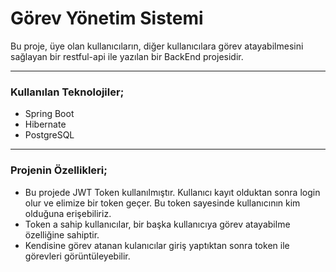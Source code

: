 # Görev Yönetim Sistemi

Bu proje, üye olan kullanıcıların, diğer kullanıcılara görev atayabilmesini sağlayan 
bir restful-api ile yazılan bir BackEnd projesidir.

-------------------
### Kullanılan Teknolojiler;
* Spring Boot
* Hibernate
* PostgreSQL
--------------------------
### Projenin Özellikleri;
* Bu projede JWT Token kullanılmıştır. Kullanıcı kayıt olduktan sonra login olur 
ve elimize bir token geçer. Bu token sayesinde kullanıcının kim olduğuna erişebiliriz.
* Token a sahip kullanıcılar, bir başka kullanıcıya görev atayabilme özelliğine sahiptir.
* Kendisine görev atanan kulanıcılar giriş yaptıktan sonra token ile görevleri görüntüleyebilir.
